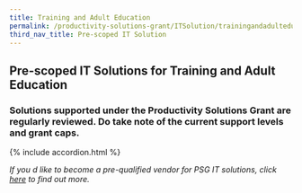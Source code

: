 ```yaml
---
title: Training and Adult Education
permalink: /productivity-solutions-grant/ITSolution/trainingandadulteducation/
third_nav_title: Pre-scoped IT Solution
---
```


## Pre-scoped IT Solutions for Training and Adult Education

### Solutions supported under the Productivity Solutions Grant are regularly reviewed. Do take note of the current support levels and grant caps.

{% include accordion.html %}

_If you d like to become a pre-qualified vendor for PSG IT solutions, click <a target='_blank' href='https://www.imda.gov.sg/icmvendors' >here</a> to find out more._

